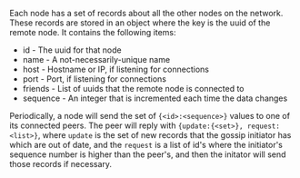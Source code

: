 Each node has a set of records about all the other nodes on the network.
These records are stored in an object where the key is the uuid of the
remote node.  It contains the following items:

* id - The uuid for that node
* name - A not-necessarily-unique name
* host - Hostname or IP, if listening for connections
* port - Port, if listening for connections
* friends - List of uuids that the remote node is connected to
* sequence - An integer that is incremented each time the data changes

Periodically, a node will send the set of `{<id>:<sequence>}` values to
one of its connected peers.  The peer will reply with
`{update:{<set>}, request:<list>}`, where `update` is the set of new
records that the gossip initiator has which are out of date, and the
`request` is a list of id's where the initiator's sequence number is
higher than the peer's, and then the initator will send those records if
necessary.
